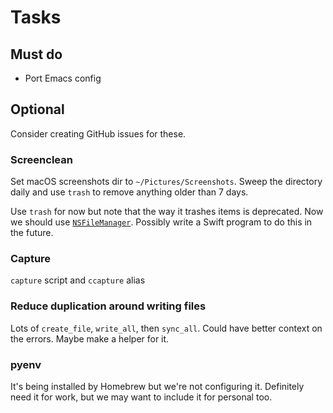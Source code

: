 # Tasks

## Must do

- Port Emacs config

## Optional

Consider creating GitHub issues for these.

### Screenclean

Set macOS screenshots dir to `~/Pictures/Screenshots`. Sweep the directory daily and use `trash` to remove anything older than 7 days.

Use `trash` for now but note that the way it trashes items is deprecated. Now we should use [`NSFileManager`](https://developer.apple.com/documentation/foundation/nsfilemanager/1414306-trashitematurl). Possibly write a Swift program to do this in the future.

### Capture

`capture` script and `ccapture` alias

### Reduce duplication around writing files

Lots of `create_file`, `write_all`, then `sync_all`. Could have better context on the errors. Maybe make a helper for it.

### pyenv

It's being installed by Homebrew but we're not configuring it. Definitely need it for work, but we may want to include it for personal too.
